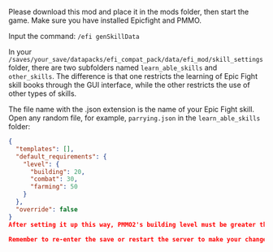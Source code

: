 Please download this mod and place it in the mods folder, then start the game. Make sure you have installed Epicfight and PMMO.

Input the command: `/efi genSkillData`

In your `/saves/your_save/datapacks/efi_compat_pack/data/efi_mod/skill_settings` folder, there are two subfolders named `learn_able_skills` and `other_skills`. The difference is that one restricts the learning of Epic Fight skill books through the GUI interface, while the other restricts the use of other types of skills.

The file name with the .json extension is the name of your Epic Fight skill. Open any random file, for example, `parrying.json` in the `learn_able_skills` folder:

```json
{
  "templates": [],
  "default_requirements": {
    "level": {
      "building": 20,
      "combat": 30,
      "farming": 50
    }
  },
  "override": false
}
After setting it up this way, PMMO2's building level must be greater than 20, combat level greater than 30, and farming level greater than 50 to learn parrying. If you have already learned parrying, but still do not meet the above conditions, it will still prevent you from using the skill. The logic is similar for other passive skills.

Remember to re-enter the save or restart the server to make your changes take effect.